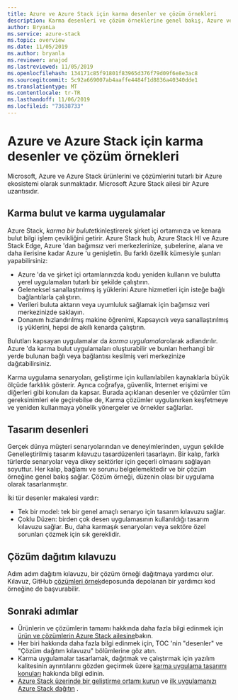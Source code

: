```yaml
---
title: Azure ve Azure Stack için karma desenler ve çözüm örnekleri
description: Karma desenleri ve çözüm örneklerine genel bakış, Azure ve Azure Stack karma çözümleri öğrenme ve oluşturma için faydalıdır.
author: BryanLa
ms.service: azure-stack
ms.topic: overview
ms.date: 11/05/2019
ms.author: bryanla
ms.reviewer: anajod
ms.lastreviewed: 11/05/2019
ms.openlocfilehash: 134171c85f91801f83965d376f79d09f6e8e3ac8
ms.sourcegitcommit: 5c92a669007ab4aaffe4484f1d8836a40340dde1
ms.translationtype: MT
ms.contentlocale: tr-TR
ms.lasthandoff: 11/06/2019
ms.locfileid: "73638733"
---
```

# <a name="hybrid-patterns-and-solution-examples-for-azure-and-azure-stack"></a>Azure ve Azure Stack için karma desenler ve çözüm örnekleri

Microsoft, Azure ve Azure Stack ürünlerini ve çözümlerini tutarlı bir Azure ekosistemi olarak sunmaktadır. Microsoft Azure Stack ailesi bir Azure uzantısıdır. 

## <a name="the-hybrid-cloud-and-hybrid-apps"></a>Karma bulut ve karma uygulamalar

Azure Stack, *karma bir bulut*etkinleştirerek şirket içi ortamınıza ve kenara bulut bilgi işlem çevikliğini getirir. Azure Stack hub, Azure Stack HI ve Azure Stack Edge, Azure 'dan bağımsız veri merkezlerinize, şubelerine, alana ve daha ilerisine kadar Azure 'u genişletin. Bu farklı özellik kümesiyle şunları yapabilirsiniz:

- Azure 'da ve şirket içi ortamlarınızda kodu yeniden kullanın ve bulutta yerel uygulamaları tutarlı bir şekilde çalıştırın.
- Geleneksel sanallaştırılmış iş yüklerini Azure hizmetleri için isteğe bağlı bağlantılarla çalıştırın.
- Verileri buluta aktarın veya uyumluluk sağlamak için bağımsız veri merkezinizde saklayın.
- Donanım hızlandırılmış makine öğrenimi, Kapsayıcılı veya sanallaştırılmış iş yüklerini, hepsi de akıllı kenarda çalıştırın.

Bulutları kapsayan uygulamalar da *karma uygulamalar*olarak adlandırılır. Azure 'da karma bulut uygulamaları oluşturabilir ve bunları herhangi bir yerde bulunan bağlı veya bağlantısı kesilmiş veri merkezinize dağıtabilirsiniz.

Karma uygulama senaryoları, geliştirme için kullanılabilen kaynaklarla büyük ölçüde farklılık gösterir. Ayrıca coğrafya, güvenlik, Internet erişimi ve diğerleri gibi konuları da kapsar. Burada açıklanan desenler ve çözümler tüm gereksinimleri ele geçirebilse de, Karma çözümler uygulanırken keşfetmeye ve yeniden kullanmaya yönelik yönergeler ve örnekler sağlarlar.

## <a name="design-patterns"></a>Tasarım desenleri

Gerçek dünya müşteri senaryolarından ve deneyimlerinden, uygun şekilde Genelleştirilmiş tasarım kılavuzu tasardüzenleri tasarlayın. Bir kalıp, farklı türlerde senaryolar veya dikey sektörler için geçerli olmasını sağlayan soyuttur. Her kalıp, bağlamı ve sorunu belgelemektedir ve bir çözüm örneğine genel bakış sağlar. Çözüm örneği, düzenin olası bir uygulama olarak tasarlanmıştır.

İki tür desenler makalesi vardır:

- Tek bir model: tek bir genel amaçlı senaryo için tasarım kılavuzu sağlar.
- Çoklu Düzen: birden çok desen uygulamasının kullanıldığı tasarım kılavuzu sağlar. Bu, daha karmaşık senaryoları veya sektöre özel sorunları çözmek için sık gereklidir.

## <a name="solution-deployment-guides"></a>Çözüm dağıtım kılavuzu

Adım adım dağıtım kılavuzu, bir çözüm örneği dağıtmaya yardımcı olur. Kılavuz, GitHub [çözümleri örnek](https://github.com/Azure-Samples/azure-intelligent-edge-patterns)deposunda depolanan bir yardımcı kod örneğine de başvurabilir. 

## <a name="next-steps"></a>Sonraki adımlar

- Ürünlerin ve çözümlerin tamamı hakkında daha fazla bilgi edinmek için [ürün ve çözümlerin Azure Stack ailesine](/azure-stack)bakın.
- Her biri hakkında daha fazla bilgi edinmek için, TOC 'nin "desenler" ve "Çözüm dağıtım kılavuzu" bölümlerine göz atın.
- Karma uygulamalar tasarlamak, dağıtmak ve çalıştırmak için yazılım kalitesinin ayrıntılarını gözden geçirmek üzere [karma uygulama tasarımı konuları](overview-app-design-considerations.md) hakkında bilgi edinin.
- [Azure Stack üzerinde bir geliştirme ortamı kurun](../user/azure-stack-dev-start.md) ve [ilk uygulamanızı Azure Stack dağıtın](../user/azure-stack-dev-start-deploy-app.md) .
